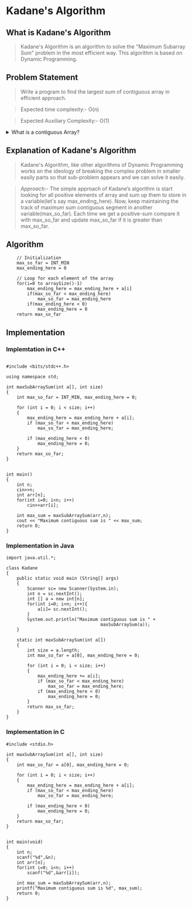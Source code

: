 # Kadane's Algorithm 

## What is Kadane's Algorithm
> Kadane's Algorithm is an algorithm to solve the "Maximum Subarray Sum" problem in the most efficient way. This algorithm is based on Dynamic Programming. 

## Problem Statement
> Write a program to find the largest sum of contiguous array in efficient approach.


> Expected time complexity:- O(n)

> Expected Auxiliary Complexity:- O(1) 

<details>
    <summary> What is a contiguous Array? </summary>
    A contiguous array is just an array stored in an unbroken block of memory: to access the next value in the array, we just move to the next memory address
</details>

## Explanation of Kadane's Algorithm
> Kadane's Algorithm, like other algorithms of Dynamic Programming works on the ideology of breaking the complex problem in smaller easily parts so that sub-problem appears and we can solve it easily.

> *Approach*:- The simple approach of Kadane’s algorithm is start looking for all positive elements of array and sum up them to store in a variable(let's say max_ending_here). Now, keep maintaining the track of maximum sum contiguous segment in another variable(max_so_far). Each time we get a positive-sum compare it with max_so_far and update max_so_far if it is greater than max_so_far. 


## Algorithm
```
    // Initialization
    max_so_far = INT_MIN
    max_ending_here = 0

    // Loop for each element of the array
    for(i=0 to arraySize()-1)
        max_ending_here = max_ending_here + a[i]
        if(max_so_far < max_ending_here)
            max_so_far = max_ending_here
        if(max_ending_here < 0)
            max_ending_here = 0
    return max_so_far

```


## Implementation

### Implemtation in C++
```

#include <bits/stdc++.h>

using namespace std;

int maxSubArraySum(int a[], int size)
{
	int max_so_far = INT_MIN, max_ending_here = 0;

	for (int i = 0; i < size; i++)
	{
		max_ending_here = max_ending_here + a[i];
		if (max_so_far < max_ending_here)
			max_so_far = max_ending_here;

		if (max_ending_here < 0)
			max_ending_here = 0;
	}
	return max_so_far;
}


int main()
{
	int n;
    cin>>n;
    int arr[n];
    for(int i=0; i<n; i++)
        cin>>arr[i];

    int max_sum = maxSubArraySum(arr,n);
	cout << "Maximum contiguous sum is " << max_sum;
	return 0;
}
```

### Implementation in Java

```
import java.util.*;

class Kadane
{
	public static void main (String[] args)
	{
        Scanner sc= new Scanner(System.in);
        int n = sc.nextInt();
		int [] a = new int[n];
	    for(int i=0; i<n; i++){
	        a[i]= sc.nextInt();
	    }
		System.out.println("Maximum contiguous sum is " +
									maxSubArraySum(a));
	}

	static int maxSubArraySum(int a[])
	{
		int size = a.length;
		int max_so_far = a[0], max_ending_here = 0;

		for (int i = 0; i < size; i++)
		{
			max_ending_here += a[i];
			if (max_so_far < max_ending_here)
				max_so_far = max_ending_here;
			if (max_ending_here < 0)
				max_ending_here = 0;
		}
		return max_so_far;
	}
}

```

### Implementation in C
```
#include <stdio.h>

int maxSubArraySum(int a[], int size)
{
	int max_so_far = a[0], max_ending_here = 0;

	for (int i = 0; i < size; i++)
	{
		max_ending_here = max_ending_here + a[i];
		if (max_so_far < max_ending_here)
			max_so_far = max_ending_here;

		if (max_ending_here < 0)
			max_ending_here = 0;
	}
	return max_so_far;
}


int main(void)
{
	int n;
    scanf("%d",&n);
    int arr[n];
    for(int i=0; i<n; i++)
        scanf("%d",&arr[i]);

    int max_sum = maxSubArraySum(arr,n);
	printf("Maximum contiguous sum is %d", max_sum);
	return 0;
}

```